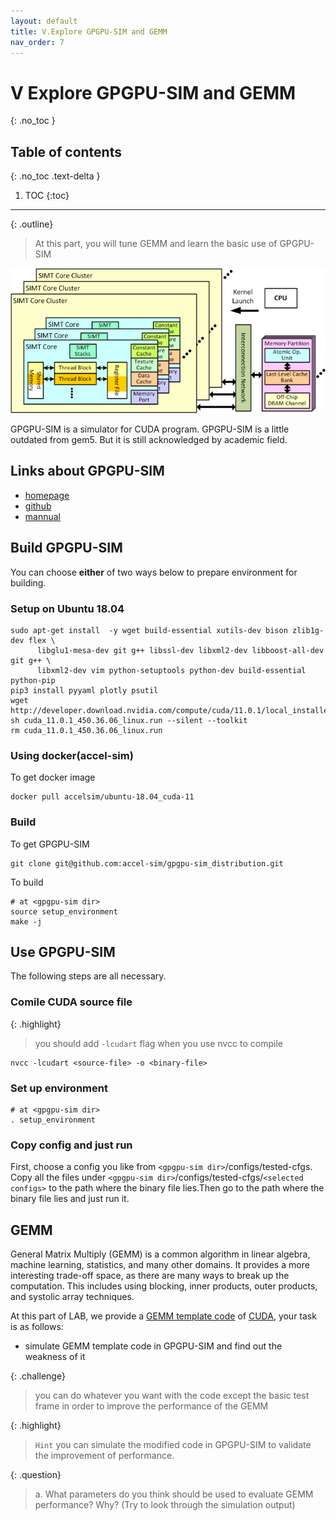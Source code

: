 ```yaml
---
layout: default
title: V.Explore GPGPU-SIM and GEMM
nav_order: 7
---
```


# V Explore GPGPU-SIM and GEMM
{: .no_toc }

## Table of contents
{: .no_toc .text-delta }

1. TOC
{:toc}
---

{: .outline}
> At this part, you will tune GEMM and learn the basic use of GPGPU-SIM

![GPGPU-SIM](../assets/images/gpgpu-sim.png)

GPGPU-SIM is a simulator for CUDA program. GPGPU-SIM is a little outdated from gem5. But it is still acknowledged by academic field.

## Links about GPGPU-SIM

- [homepage](http://www.gpgpu-sim.org/)
- [github](https://github.com/accel-sim/gpgpu-sim_distribution)
- [mannual](http://gpgpu-sim.org/manual/index.php/Main_Page)

## Build GPGPU-SIM

You can choose **either** of two ways below to prepare environment for building.

### Setup on Ubuntu 18.04

```
sudo apt-get install  -y wget build-essential xutils-dev bison zlib1g-dev flex \
      libglu1-mesa-dev git g++ libssl-dev libxml2-dev libboost-all-dev git g++ \
      libxml2-dev vim python-setuptools python-dev build-essential python-pip
pip3 install pyyaml plotly psutil
wget http://developer.download.nvidia.com/compute/cuda/11.0.1/local_installers/cuda_11.0.1_450.36.06_linux.run
sh cuda_11.0.1_450.36.06_linux.run --silent --toolkit
rm cuda_11.0.1_450.36.06_linux.run
```

### Using docker(accel-sim)

To get docker image
```
docker pull accelsim/ubuntu-18.04_cuda-11
```

### Build

To get GPGPU-SIM
```
git clone git@github.com:accel-sim/gpgpu-sim_distribution.git
```

To build
```
# at <gpgpu-sim dir>
source setup_environment
make -j
```

## Use GPGPU-SIM

The following steps are all necessary.

### Comile CUDA source file

{: .highlight}
> you should add `-lcudart` flag when you use nvcc to compile

```
nvcc -lcudart <source-file> -o <binary-file>
```

### Set up environment

```
# at <gpgpu-sim dir>
. setup_environment
```

### Copy config and just run

First, choose a config you like from `<gpgpu-sim dir>`/configs/tested-cfgs.
Copy all the files under `<gpgpu-sim dir>`/configs/tested-cfgs/`<selected configs>` to the path where the binary file lies.Then go to the path where the binary file lies and just run it.

## GEMM

General Matrix Multiply (GEMM) is a common algorithm in linear algebra, machine learning, statistics, and many other domains.  It provides a more interesting trade-off space, as there are many ways to break up the computation. This includes using blocking, inner products, outer products, and systolic array techniques.

At this part of LAB, we provide a [GEMM template code](https://github.com/arcsysu/SYSU-ARCH/blob/latest/assets/LAB5/simpleGEMM_LAB.cu) of [CUDA](https://docs.nvidia.com/cuda/cuda-c-programming-guide/index.html), your task is as follows:

- simulate GEMM template code in GPGPU-SIM and find out the weakness of it

{: .challenge}
> you can do whatever you want with the code except the basic test frame in order to improve the performance of the GEMM 

{: .highlight}
> `Hint` you can simulate the modified code in GPGPU-SIM to validate the improvement of performance.

{: .question}
> a. What parameters do you think should be used to evaluate GEMM performance? Why? (Try to look through the simulation output)

